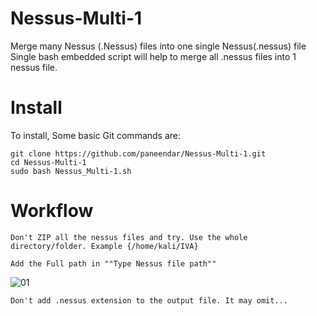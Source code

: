 # Nessus-Multi-1
Merge many Nessus (.Nessus) files  into one single Nessus(.nessus) file
Single bash embedded script will help to merge all .nessus files into 1 nessus file.

# Install 
To install,
Some basic Git commands are:
```
git clone https://github.com/paneendar/Nessus-Multi-1.git
cd Nessus-Multi-1
sudo bash Nessus_Multi-1.sh 
```

# Workflow
```
Don't ZIP all the nessus files and try. Use the whole directory/folder. Example {/home/kali/IVA} 
```

```
Add the Full path in ""Type Nessus file path""
```

![01](https://user-images.githubusercontent.com/12694604/192119421-b14d6994-a9f0-4adb-be7a-4441bbfa8a1a.png)

```
Don't add .nessus extension to the output file. It may omit...
```



